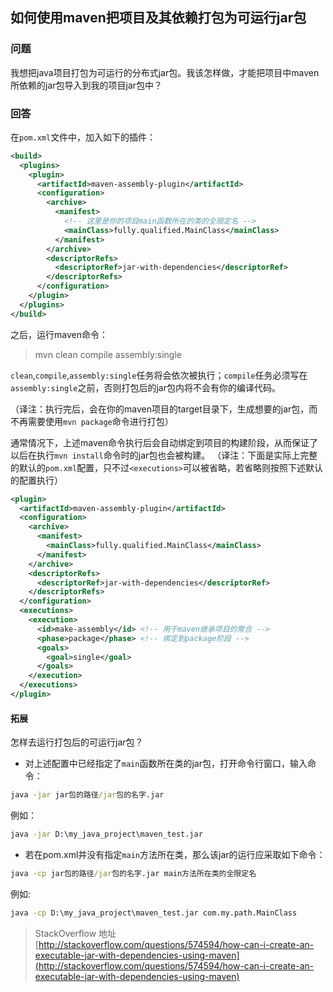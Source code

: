 ## 如何使用maven把项目及其依赖打包为可运行jar包

### 问题

我想把java项目打包为可运行的分布式jar包。我该怎样做，才能把项目中maven所依赖的jar包导入到我的项目jar包中？

### 回答

在`pom.xml`文件中，加入如下的插件：

```xml
<build>
  <plugins>
    <plugin>
      <artifactId>maven-assembly-plugin</artifactId>
      <configuration>
        <archive>
          <manifest>
            <!-- 这里是你的项目main函数所在的类的全限定名 -->
            <mainClass>fully.qualified.MainClass</mainClass> 
          </manifest>
        </archive>
        <descriptorRefs>
          <descriptorRef>jar-with-dependencies</descriptorRef>
        </descriptorRefs>
      </configuration>
    </plugin>
  </plugins>
</build>
```

之后，运行maven命令：

> mvn clean compile assembly:single

`clean`,`compile`,`assembly:single`任务将会依次被执行；`compile`任务必须写在`assembly:single`之前，否则打包后的jar包内将不会有你的编译代码。

（译注：执行完后，会在你的maven项目的target目录下，生成想要的jar包，而不再需要使用`mvn package`命令进行打包）

通常情况下，上述maven命令执行后会自动绑定到项目的构建阶段，从而保证了以后在执行`mvn install`命令时的jar包也会被构建。
（译注：下面是实际上完整的默认的`pom.xml`配置，只不过`<executions>`可以被省略，若省略则按照下述默认的配置执行）

```xml
<plugin>
  <artifactId>maven-assembly-plugin</artifactId>
  <configuration>
    <archive>
      <manifest>
        <mainClass>fully.qualified.MainClass</mainClass>
      </manifest>
    </archive>
    <descriptorRefs>
      <descriptorRef>jar-with-dependencies</descriptorRef>
    </descriptorRefs>
  </configuration>
  <executions>
    <execution>
      <id>make-assembly</id> <!-- 用于maven继承项目的聚合 -->
      <phase>package</phase> <!-- 绑定到package阶段 -->
      <goals>
        <goal>single</goal>
      </goals>
    </execution>
  </executions>
</plugin>
```

#### 拓展

怎样去运行打包后的可运行jar包？

* 对上述配置中已经指定了`main`函数所在类的jar包，打开命令行窗口，输入命令：

```cmd
java -jar jar包的路径/jar包的名字.jar
```

例如：

```cmd
java -jar D:\my_java_project\maven_test.jar
```

* 若在pom.xml并没有指定`main`方法所在类，那么该jar的运行应采取如下命令：

```cmd
java -cp jar包的路径/jar包的名字.jar main方法所在类的全限定名
```

例如:

```cmd
java -cp D:\my_java_project\maven_test.jar com.my.path.MainClass
```

> StackOverflow 地址
[http://stackoverflow.com/questions/574594/how-can-i-create-an-executable-jar-with-dependencies-using-maven](http://stackoverflow.com/questions/574594/how-can-i-create-an-executable-jar-with-dependencies-using-maven)